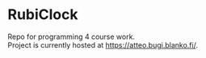 # RubiClock
Repo for programming 4 course work.   
Project is currently hosted at https://atteo.bugi.blanko.fi/.
